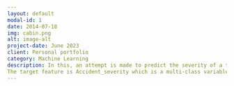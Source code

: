 ```yaml
---
layout: default
modal-id: 1
date: 2014-07-18
img: cabin.png
alt: image-alt
project-date: June 2023
client: Personal portfolio
category: Machine Learning
description: In this, an attempt is made to predict the severity of a traffic accident.
The target feature is Accident_severity which is a multi-class variable. The task is to classify this variable based on the other 31 features, The metric used for evaluation is f1-score
---
```

